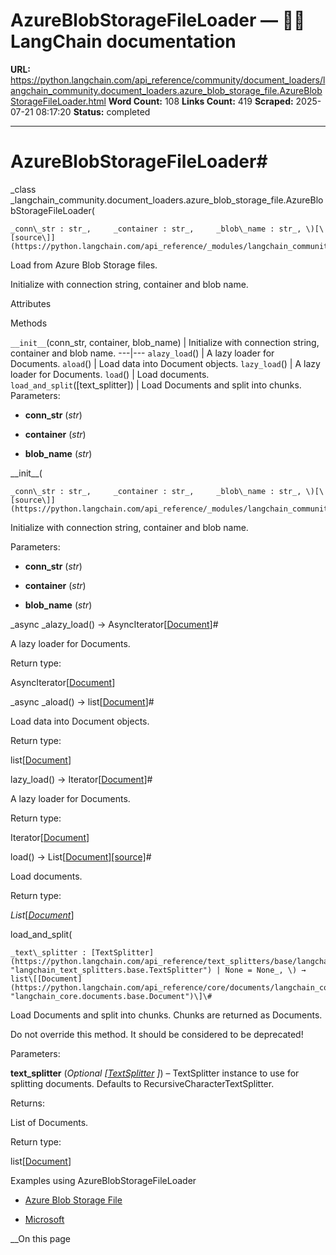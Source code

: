 # AzureBlobStorageFileLoader — 🦜🔗 LangChain  documentation

**URL:** https://python.langchain.com/api_reference/community/document_loaders/langchain_community.document_loaders.azure_blob_storage_file.AzureBlobStorageFileLoader.html
**Word Count:** 108
**Links Count:** 419
**Scraped:** 2025-07-21 08:17:20
**Status:** completed

---

# AzureBlobStorageFileLoader\#

_class _langchain\_community.document\_loaders.azure\_blob\_storage\_file.AzureBlobStorageFileLoader\(

    _conn\_str : str_,     _container : str_,     _blob\_name : str_, \)[\[source\]](https://python.langchain.com/api_reference/_modules/langchain_community/document_loaders/azure_blob_storage_file.html#AzureBlobStorageFileLoader)\#     

Load from Azure Blob Storage files.

Initialize with connection string, container and blob name.

Attributes

Methods

`__init__`\(conn\_str, container, blob\_name\) | Initialize with connection string, container and blob name.   ---|---   `alazy_load`\(\) | A lazy loader for Documents.   `aload`\(\) | Load data into Document objects.   `lazy_load`\(\) | A lazy loader for Documents.   `load`\(\) | Load documents.   `load_and_split`\(\[text\_splitter\]\) | Load Documents and split into chunks.      Parameters:     

  * **conn\_str** \(_str_\)

  * **container** \(_str_\)

  * **blob\_name** \(_str_\)

\_\_init\_\_\(

    _conn\_str : str_,     _container : str_,     _blob\_name : str_, \)[\[source\]](https://python.langchain.com/api_reference/_modules/langchain_community/document_loaders/azure_blob_storage_file.html#AzureBlobStorageFileLoader.__init__)\#     

Initialize with connection string, container and blob name.

Parameters:     

  * **conn\_str** \(_str_\)

  * **container** \(_str_\)

  * **blob\_name** \(_str_\)

_async _alazy\_load\(\) → AsyncIterator\[[Document](https://python.langchain.com/api_reference/core/documents/langchain_core.documents.base.Document.html#langchain_core.documents.base.Document "langchain_core.documents.base.Document")\]\#     

A lazy loader for Documents.

Return type:     

AsyncIterator\[[Document](https://python.langchain.com/api_reference/core/documents/langchain_core.documents.base.Document.html#langchain_core.documents.base.Document "langchain_core.documents.base.Document")\]

_async _aload\(\) → list\[[Document](https://python.langchain.com/api_reference/core/documents/langchain_core.documents.base.Document.html#langchain_core.documents.base.Document "langchain_core.documents.base.Document")\]\#     

Load data into Document objects.

Return type:     

list\[[Document](https://python.langchain.com/api_reference/core/documents/langchain_core.documents.base.Document.html#langchain_core.documents.base.Document "langchain_core.documents.base.Document")\]

lazy\_load\(\) → Iterator\[[Document](https://python.langchain.com/api_reference/core/documents/langchain_core.documents.base.Document.html#langchain_core.documents.base.Document "langchain_core.documents.base.Document")\]\#     

A lazy loader for Documents.

Return type:     

Iterator\[[Document](https://python.langchain.com/api_reference/core/documents/langchain_core.documents.base.Document.html#langchain_core.documents.base.Document "langchain_core.documents.base.Document")\]

load\(\) → List\[[Document](https://python.langchain.com/api_reference/core/documents/langchain_core.documents.base.Document.html#langchain_core.documents.base.Document "langchain_core.documents.base.Document")\][\[source\]](https://python.langchain.com/api_reference/_modules/langchain_community/document_loaders/azure_blob_storage_file.html#AzureBlobStorageFileLoader.load)\#     

Load documents.

Return type:     

_List_\[[_Document_](https://python.langchain.com/api_reference/core/documents/langchain_core.documents.base.Document.html#langchain_core.documents.base.Document "langchain_core.documents.base.Document")\]

load\_and\_split\(

    _text\_splitter : [TextSplitter](https://python.langchain.com/api_reference/text_splitters/base/langchain_text_splitters.base.TextSplitter.html#langchain_text_splitters.base.TextSplitter "langchain_text_splitters.base.TextSplitter") | None = None_, \) → list\[[Document](https://python.langchain.com/api_reference/core/documents/langchain_core.documents.base.Document.html#langchain_core.documents.base.Document "langchain_core.documents.base.Document")\]\#     

Load Documents and split into chunks. Chunks are returned as Documents.

Do not override this method. It should be considered to be deprecated\!

Parameters:     

**text\_splitter** \(_Optional_ _\[_[_TextSplitter_](https://python.langchain.com/api_reference/text_splitters/base/langchain_text_splitters.base.TextSplitter.html#langchain_text_splitters.base.TextSplitter "langchain_text_splitters.base.TextSplitter") _\]_\) – TextSplitter instance to use for splitting documents. Defaults to RecursiveCharacterTextSplitter.

Returns:     

List of Documents.

Return type:     

list\[[Document](https://python.langchain.com/api_reference/core/documents/langchain_core.documents.base.Document.html#langchain_core.documents.base.Document "langchain_core.documents.base.Document")\]

Examples using AzureBlobStorageFileLoader

  * [Azure Blob Storage File](https://python.langchain.com/docs/integrations/document_loaders/azure_blob_storage_file/)

  * [Microsoft](https://python.langchain.com/docs/integrations/providers/microsoft/)

__On this page